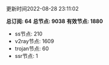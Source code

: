 更新时间2022-08-28 23:11:02

**总订阅: 64**
**总节点: 9038**
**有效节点: 1880**
- ss节点: 210
- v2ray节点: 1609
- trojan节点: 60
- ssr节点: 1
